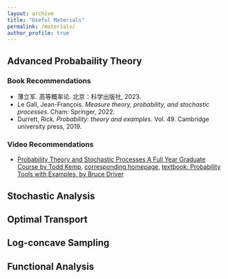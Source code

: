 ```yaml
---
layout: archive
title: "Useful Materials"
permalink: /materials/
author_profile: true
---
```



## Advanced Probabaility Theory
### Book Recommendations
- 薄立军. 高等概率论. 北京：科学出版社, 2023.
- Le Gall, Jean-François. *Measure theory, probability, and stochastic processes*. Cham: Springer, 2022.
- Durrett, Rick. *Probability: theory and examples*. Vol. 49. Cambridge university press, 2019.

### Video Recommendations
- [Probability Theory and Stochastic Processes A Full Year Graduate Course by Todd Kemp](https://www.youtube.com/@toddkemp-probability/playlists), [corresponding homepage](https://mathweb.ucsd.edu//~tkemp/ProbabilityTube/), [textbook: Probability Tools with Examples, by Bruce Driver](https://mathweb.ucsd.edu/~tkemp/280A/Driver-Probability-Lecture-Notes.pdf)
## Stochastic Analysis

## Optimal Transport

## Log-concave Sampling

## Functional Analysis




